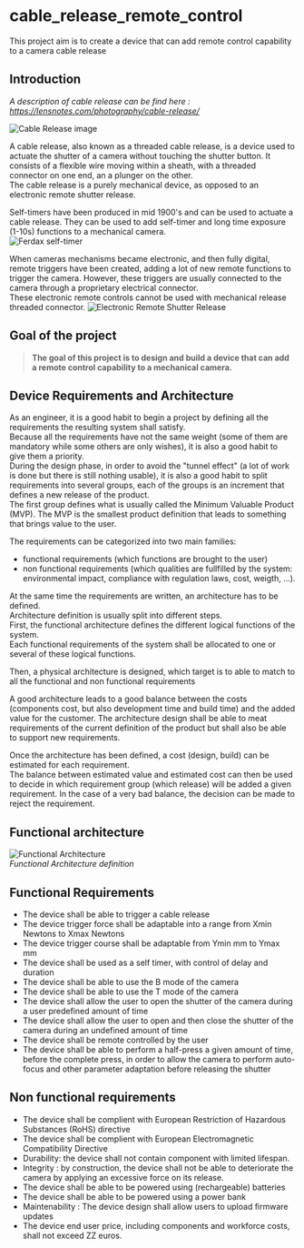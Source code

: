 # cable_release_remote_control

This project aim is to create a device that can add remote control capability to a camera cable release

## Introduction

*A description of cable release can be find here : https://lensnotes.com/photography/cable-release/*

![Cable Release image](/images/Nikon-AR-3-Cable-release.jpg)

A cable release, also known as a threaded cable release, is a device used to actuate the shutter of a camera without touching the shutter button. It consists of a flexible wire moving within a sheath, with a threaded connector on one end, an a plunger on the other.  
The cable release is a purely mechanical device, as opposed to an electronic remote shutter release.  


Self-timers have been produced in mid 1900's and can be used to actuate a cable release. They can be used to add self-timer and long time exposure (1-10s) functions to a mechanical camera.  
![Ferdax self-timer](/images/ferdax.jpg)  

When cameras mechanisms became electronic, and then fully digital, remote triggers have been created, adding a lot of new remote functions to trigger the camera. However, these triggers are usually connected to the camera through a proprietary electrical connector.  
These electronic remote controls cannot be used with mechanical release threaded connector.
![Electronic Remote Shutter Release](images/camera-remotes-lineup.jpg)

## Goal of the project

> **The goal of this project is to design and build a device that can add a remote control capability to a mechanical camera.**

## Device Requirements and Architecture

As an engineer, it is a good habit to begin a project by defining all the requirements the resulting system shall satisfy.  
Because all the requirements have not the same weight (some of them are mandatory while some others are only wishes), it is also a good habit to give them a priority.  
During the design phase, in order to avoid the "tunnel effect" (a lot of work is done but there is still nothing usable), it is also a good habit to split requirements into several groups, each of the groups is an increment that defines a new release of the product.  
The first group defines what is usually called the Minimum Valuable Product (MVP). The MVP is the smallest product definition that leads to something that brings value to the user.  

The requirements can be categorized into two main families:  

+ functional requirements (which functions are brought to the user)  
+ non functional requirements (which qualities are fullfilled by the system: environmental impact, compliance with regulation laws, cost, weigth, ...).  

At the same time the requirements are written, an architecture has to be defined.  
Architecture definition is usually split into different steps.  
First, the functional architecture defines the different logical functions of the system.  
Each functional requirements of the system shall be allocated to one or several of these logical functions.  

Then, a physical architecture is designed, which target is to able to match to all the functional and non functional requirements


A good architecture leads to a good balance between the costs (components cost, but also development time and build time) and the added value for the customer.
The architecture design shall be able to meat requirements of the current definition of the product but shall also be able to support new requirements.  

Once the architecture has been defined, a cost (design, build) can be estimated for each requirement.  
The balance between estimated value and estimated cost can then be used to decide in which requirement group (which release) will be added a given requirement. In the case of a very bad balance, the decision can be made to reject the requirement.

## Functional architecture

![Functional Architecture](/images/functional_design.svg)  
*Functional Architecture definition*

## Functional Requirements

+ The device shall be able to trigger a cable release
+ The device trigger force shall be adaptable into a range from Xmin Newtons to Xmax Newtons
+ The device trigger course shall be adaptable from Ymin mm to Ymax mm
+ The device shall be used as a self timer, with control of delay and duration
+ The device shall be able to use the B mode of the camera
+ The device shall be able to use the T mode of the camera
+ The device shall allow the user to open the shutter of the camera during a user predefined amount of time
+ The device shall allow the user to open and then close the shutter of the camera during an undefined amount of time
+ The device shall be remote controlled by the user
+ The device shall be able to perform a half-press a given amount of time, before the complete press, in order to allow the camera to perform auto-focus and other parameter adaptation before releasing the shutter

## Non functional requirements

+ The device shall be complient with European Restriction of Hazardous Substances (RoHS) directive
+ The device shall be complient with European Electromagnetic Compatibility Directive
+ Durability: the device shall not contain component with limited lifespan.
+ Integrity : by construction, the device shall not be able to deteriorate the camera by applying an excessive force on its release. 
+ The device shall be able to be powered using (rechargeable) batteries
+ The device shall be able to be powered using a power bank
+ Maintenability : The device design shall allow users to upload firmware updates
+ The device end user price, including components and workforce costs, shall not exceed ZZ euros.




